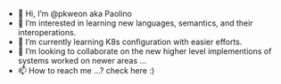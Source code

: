 - 👋 Hi, I’m @pkweon aka Paolino
- 👀 I’m interested in learning new languages, semantics, and their interoperations.
- 🌱 I’m currently learning K8s configuration with easier efforts.
- 💞️ I’m looking to collaborate on the new higher level implementions of systems worked on newer areas ...
- 📫 How to reach me ...? check here :)

<!---
pkweon/pkweon is a ✨ special ✨ repository because its `README.md` (this file) appears on your GitHub profile.
You can click the Preview link to take a look at your changes.
--->
